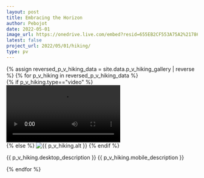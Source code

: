 ```yaml
---
layout: post
title: Embracing the Horizon
author: Pebojot
date: 2022-05-01
image_url: https://onedrive.live.com/embed?resid=655EB2CF553A75A2%217861&authkey=%21AHXT-pJfSAFMIr0
latest: false
project_url: 2022/05/01/hiking/
type: pv
---
```


<!-- <div class="container p-0">
  <div class="row p-0">
    {% assign reversed_p_v_hiking_data = site.data.p_v_hiking_gallery | reverse %}
    {% for p_v_hiking in reversed_p_v_hiking_data %}
    <div class="col-md-4 mt-3 col-lg-3 p-0">
      {% if p_v_hiking.type=="video" %}
      <div class="embed-responsive embed-responsive-16by9">
        <video class="embed-responsive-item w-100" controls>
          <source src="{{ p_v_hiking.src }}" type="video/mp4">
          Your browser does not support the video tag.
        </video>
      </div>
      {% else %}
      <img src="{{ p_v_hiking.src }}" class="img-fluid" alt="{{ p_v_hiking.alt }}">
      {% endif %}
    </div>
    {% endfor %}
  </div>
</div> -->

<div class="container p-0">
  <div class="row p-0">
    {% assign reversed_p_v_hiking_data = site.data.p_v_hiking_gallery | reverse %}
    {% for p_v_hiking in reversed_p_v_hiking_data %}
    <div class="col-md-4 mt-3 col-lg-3 p-0">
      {% if p_v_hiking.type=="video" %}
      <div class="embed-responsive embed-responsive-16by9">
        <video class="embed-responsive-item w-100" controls>
          <source src="{{ p_v_hiking.src }}" type="video/mp4">
          Your browser does not support the video tag.
        </video>
      </div>
      {% else %}
      <img src="{{ p_v_hiking.src }}" class="card-img-top" alt="{{ p_v_hiking.alt }}">
      {% endif %}
      <div class="card-body">
        <p class="card-text fw-lighter">
          <span class="desktop__size ">{{ p_v_hiking.desktop_description }}</span>
          <span class="mobile__size ">{{ p_v_hiking.mobile_description }}</span>
        </p>
      </div>
    </div>
    {% endfor %}
  </div>
</div>